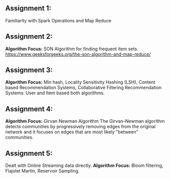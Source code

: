 
## Assignment 1:
Familiarity with Spark Operations and Map Reduce

## Assignment 2:
**Algorithm Focus:** SON Algorithm for finding frequent item sets.
https://www.geeksforgeeks.org/the-son-algorithm-and-map-reduce/

## Assignment 3:
**Algorithm Focus:** Min hash, Locality Sensitivity Hashing (LSH), Content based Recommendation Systems, Collaborative Filtering Recommendation Systems: User and Item based both algorithms.

## Assignment 4:
**Algorithm Focus:** Girvan Newman Algorithm
The Girvan–Newman algorithm detects communities by progressively removing edges from the original network and it focuses on edges that are most likely "between" communities.

## Assignment 5:
Dealt with Online Streaming data directly. 
**Algorithm Focus:** Bloom filtering, Flajolet Martin, Reservoir Sampling.
